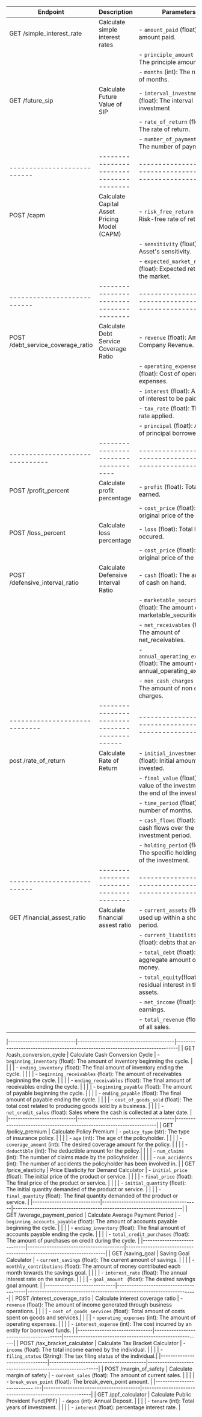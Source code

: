 | Endpoint                    | Description                                  | Parameters                                                |
|-----------------------------|----------------------------------------------|-----------------------------------------------------------|
| GET /simple_interest_rate   | Calculate simple interest rates              | - `amount_paid` (float): The amount paid.                 |
|                             |                                              | - `principle_amount` (float): The principle amount.       |
|                             |                                              | - `months` (int): The number of months.                   |
| GET /future_sip             | Calculate Future Value of SIP                | - `interval_investment` (float): The interval investment  |
|                             |                                              | - `rate_of_return` (float): The rate of return.           |
|                             |                                              | - `number_of_payments` (int): The number of payments.     |
| --------------------------- | ----------------------------------------     | --------------------------------------------------------- |
| POST /capm                  | Calculate Capital Asset Pricing Model (CAPM) | - `risk_free_return` (float): Risk-free rate of return.            |
|                             |                                              | - `sensitivity` (float): Asset's sensitivity.            |
|                             |                                              | - `expected_market_return` (float): Expected return of the market. |
| --------------------------- | ----------------------------------------     | --------------------------------------------------------- |
| POST /debt_service_coverage_ratio | Calculate Debt Service Coverage Ratio  | - `revenue` (float): Amount of Company Revenue.           |
|                                   |                                        | - `operating_expenses` (float): Cost of operating expenses.|
|                                   |                                        | - `interest` (float): Amount of interest to be paid       |
|                                   |                                        | - `tax_rate` (float): The tax rate applied.               |
|                                   |                                        | - `principal` (float): Amount of principal borrowed.      |
| -------------------------------   | ------------------------------------   | --------------------------------------------------------- |
| POST /profit_percent | Calculate profit percentage  | - `profit` (float): Total profit earned.           |
|                                   |                                        | - `cost_price` (float): The original price of the item |
| POST /loss_percent | Calculate loss percentage  | - `loss` (float): Total loss occured.           |
|                                   |                                        | - `cost_price` (float): The original price of the item |
| POST /defensive_interval_ratio | Calculate Defensive Interval Ratio        | - `cash` (float): The amount of cash on hand.             |
|                                |                                           | - `marketable_securities` (float): The amount of marketable_securities.|
|                                |                                           | - `net_receivables` (float): The amount of net_receivables.|
|                                |                                           | - `annual_operating_expenses` (float): The amount of annual_operating_expenses.|
|                                |                                           | - `non_cash_charges` (float): The amount of non cash charges.|
|-----------------------------|----------------------------------------------|-----------------------------------------------------------|
| post /rate_of_return   | Calculate Rate of Return                         | - `initial_investment` (float): Initial amount invested.                 |
|                             |                                              | - `final_value` (float): the value of the investment at the end of the investment.       |
|                             |                                              | - `time_period` (float): The number of months.                   |
|                             |                                              | - `cash_flows`  (float): A list of cash flows over the investment period.                   |
|                             |                                              | - `holding_period` (float): The specific holding period of the investment.                   |
| --------------------------- | ----------------------------------------     | --------------------------------------------------------- |
| GET /financial_assest_ratio   | Calculate financial assest ratio           | - `current_assets` (float): used up within a short period.                 |
|                             |                                            | - `current_liabilities` (float): debts that are due .       |
|                             |                                              | - `total_debt` (float): aggregate amount of money.                   |
|                             |                                              | - `total_equity`(float): residual interest in the assets.                   |
|                             |                                              | - `net_income` (float): net earnings.                   |
|                             |                                              | - `total_revenue` (float): sum of all sales.                   |

|----------------------------|----------------------------------------|-------------------------------------------------------------------------------|
| GET /cash_conversion_cycle | Calculate Cash Conversion Cycle  | - `beginning_inventory` (float): The amount of inventory beginning the cycle. |
|                            |                                  | - `ending_inventory` (float): The final amount of inventory ending the cycle. |
|                            |                                  | - `beginning_receivables` (float): The amount of receivables beginning the cycle. |
|                            |                                  | - `ending_receivables` (float): The final amount of receivables ending the cycle. |
|                            |                                  | - `beginning_payable` (float): The amount of payable beginning the cycle. |
|                            |                                  | - `ending_payable` (float): The final amount of payable ending the cycle. |
|                            |                                  | - `cost_of_goods_sold` (float): The total cost related to producing goods sold by a business. |
|                            |                                  | - `net_credit_sales` (float): Sales where the cash is collected at a later date. |
|----------------------------|----------------------------------------|----------------------------------------------------------------------|
| GET /policy_premium | Calculate Policy Premium                | - `policy_type` (str): The type of insurance policy. |
|                            |                                  | - `age` (int): The age of the policyholder. |
|                            |                                  | - `coverage_amount` (int): The desired coverage amount for the policy. |
|                            |                                  | - `deductible` (int): The deductible amount for the policy.|
|                            |                                  | - `num_claims` (int): The number of claims made by the policyholder. |
|                            |                                  | - `num_accidents` (int): The number of accidents the policyholder has been involved in. |
| GET /price_elasticity | Price Elasticity for Demand Calculator | - `initial_price` (float): 
The initial price of the product or service. |
|                            |                                  | - `final_price` (float): The final price of the product or service. |
|                            |                                  | - `initial_quantity` (float): The initial quantity demanded of the product or service. |
|                            |                                  | - `final_quantity` (float): The final quantity demanded of the product or service. |
|----------------------------|----------------------------------------|----------------------------------------------------------------------|
| GET /average_payment_period | Calculate Average Payment Period       | - `beginning_accounts_payable` (float): The amount of accounts payable beginning the cycle. |
|                             |                                        | - `ending_inventory` (float): The final amount of accounts payable ending the cycle. |
|                             |                                        | - `total_credit_purchases` (float): The amount of purchases on credit during the cycle. |
|-----------------------------|----------------------------------------|---------------------------------------------------------------------|
| GET /saving_goal            | Saving Goal Calculator                 | - `current_savings` (float): The current amount of savings. |
|                             |                                        | - `monthly_contributions` (float): The amount of money contributed each month towards the savings goal. |
|                             |                                        | - `interest_rate` (float): The annual interest rate on the savings. |
|                             |                                        | - `goal_amount ` (float): The desired savings goal amount. |
|-----------------------------|----------------------------------------|----------------------------------------------------------------------|
| POST /interest_coverage_ratio | Calculate interest coverage ratio    | - `revenue` (float): The amount of income generated through business operations.  |
|                               |                                      | - `cost_of_goods_services` (float): Total amount of costs spent on goods and services.|
|                               |                                      | - `operating_expenses` (int): The amount of operating expenses. |
|                               |                                      | - `interest_expense` (int): The cost incurred by an entity for borrowed funds. |
|-------------------------------|----------------------------------------|---------------------------------------------------------|
| POST /tax_bracket_calculator | Calculate Tax Bracket Calculator    | - `income` (float): The total income earned by the individual.  |
|                               |                                      | - `filing_status` (String): The tax filing status of the individual.|
|-------------------------------|----------------------------------------|---------------------------------------------------------|
| POST /margin_of_safety        | Calculate margin of safety             | - `current_sales` (float): The amount of current sales. |
|                               |                                        | - `break_even_point` (float): The break_even_point amount. |
|--------------------------- ---|----------------------------------------|---------------------------------------------------------|
| GET /ppf_calculator           | Calculate Public Provident Fund(PPF)   | - `depos` (int): Annual Deposit.                        |
|                               |                                        | - `tenure` (int): Total years of investment.            |
|                               |                                        | - `interest` (float): percentage interest rate.         |
